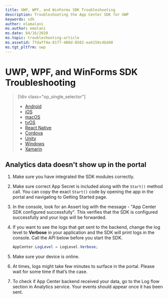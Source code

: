 ```yaml
---
title: UWP, WPF, and WinForms SDK Troubleshooting
description: Troubleshooting the App Center SDK for UWP
keywords: sdk
author: elamalani
ms.author: emalani
ms.date: 04/16/2020
ms.topic: troubleshooting-article
ms.assetid: 77daff4a-81f7-480d-8582-ea4159c4bd40
ms.tgt_pltfrm: uwp
---
```


# UWP, WPF, and WinForms SDK Troubleshooting

> [!div  class="op_single_selector"]
> * [Android](android.md)
> * [iOS](ios.md)
> * [macOS](macos.md)
> * [tvOS](tvOS.md)
> * [React Native](react-native.md)
> * [Cordova](cordova.md)
> * [Unity](unity.md)
> * [Windows](uwp.md)
> * [Xamarin](xamarin.md)

## Analytics data doesn't show up in the portal

1. Make sure you have integrated the SDK modules correctly.
2. Make sure correct App Secret is included along with the `Start()` method call. You can copy the exact `Start()` code by opening the app in the portal and navigating to Getting Started page.
3. In the console, look for an Assert log with the message - "App Center SDK configured successfully". This verifies that the SDK is configured successfully and your logs will be forwarded.
4. If you want to see the logs that get sent to the backend, change the log level to **Verbose** in your application and the SDK will print logs in the console. Call the API below before you start the SDK.

   ```csharp
   AppCenter.LogLevel = LogLevel.Verbose;
   ```

5. Make sure your device is online.
6. At times, logs might take few minutes to surface in the portal. Please wait for some time if that’s the case.
7. To check if App Center backend received your data, go to the Log flow section in Analytics service. Your events should appear once it has been sent.
